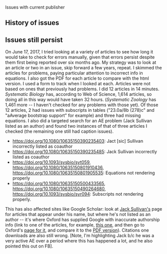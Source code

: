 Issues with current publisher

## History of issues

## Issues still persist

On June 17, 2017, I tried looking at a variety of articles to see how long it would take to check for errors manually, given that errors persist despite them first being reported over six months ago. My strategy was to look at an article or two in an issue, skip forward a few years, repeat. I skimmed the articles for problems, paying particular attention to incorrect info in equations. I also got the PDF for each article to compare with the html version. I used a form to track when I looked at each. Articles were not based on ones that previously had problems. I did 12 articles in 14 minutes. *Systematic Biology* has, according to Web of Science, 1,614 articles, so doing all in this way would have taken 32 hours. (*Systematic Zoology* has 1,461 more -- I haven't checked for any problems with those yet). Of those 12 articles, 2 had issues with subscripts in tables ("23.0a/8b (278)c" and "aAverage bootstrap support" for example) and three had missing equations. I also did a targeted search for an AE problem (Jack Sullivan listed as an author) and found two instances of that of three articles I checked (the remaining one still had caption issues).

* https://doi.org/10.1080/10635150390235403: Jact [sic] Sullivan incorrectly listed as coauthor
* https://doi.org/10.1080/10635150390235485: Jack Sullivan incorrectly listed as coauthor
* https://doi.org/10.1093/sysbio/syt059,  https://doi.org/10.1080/10635150801910436,  https://doi.org/10.1080/10635150801905535: Equations not rendering properly
* https://doi.org/10.1080/10635150500433565, https://doi.org/10.1080/10635150490264680, https://doi.org/10.1093/sysbio/syr094: Subscripts not rendering properly.

This has also affected sites like Google Scholar: look at [Jack Sullivan's](https://scholar.google.com/citations?user=x1d3PxUAAAAJ&hl=en&oi=ao) page for articles that appear under his name, but where he's not listed as an author -- it's where Oxford has supplied Google with inaccurate authorship info (link to one of the articles, for example, [this one](https://scholar.google.com/citations?view_op=view_citation&hl=en&user=x1d3PxUAAAAJ&citation_for_view=x1d3PxUAAAAJ:URolC5Kub84C), and then go to Oxford's [page for it](https://academic.oup.com/sysbio/article/57/4/628/1632197), and compare it to the [PDF version](https://oup.silverchair-cdn.com/oup/backfile/Content_public/Journal/sysbio/57/4/10.1080/10635150802302443/2/57-4-628.pdf?Expires=1497810338&Signature=Y4JNZJ04saWFoYW6TeEzdU6w-56Ayx2CNKTSNLrdq4mZ~Pag3CmVCugx8e8xVPTQ07Za5blETDKYi7TdYs8HoyQZCVWxf3K33p6RrMZ4eQBFpGW2aAb3TZoHK3RAF4oR35uLqBkYEexFSFkOJpUkAx8dYBWFzqh60wgBOUGCZniWbWJs6HzclNTDmP7AzMwzZEp6TlOv5-VOoi3tEXBEyQ1auBsihNHh-4Iaov3g8CsTQZ~1PHqmxGPbgrZBzInRpDFNPO-AA4lIMxcLtnDaCTZDSe5cAqwKd3s4uO-mCir5Gqf6fR0GyDu-~XQ2wEqLiadfPNmRz5CUKAQD5S1WJA__&Key-Pair-Id=APKAIUCZBIA4LVPAVW3Q)). Citations one downloads are also still wrong. [Note, I'm highlighting Jack b/c he was a very active AE over a period where this has happened a lot, and he also pointed this out on FB].
